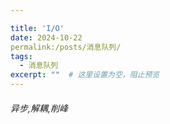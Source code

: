 ```yaml
---

title: 'I/O'
date: 2024-10-22
permalink:/posts/消息队列/
tags:
  - 消息队列
excerpt: ""  # 这里设置为空，阻止预览
---
```


###### 异步,解耦,削峰

 

